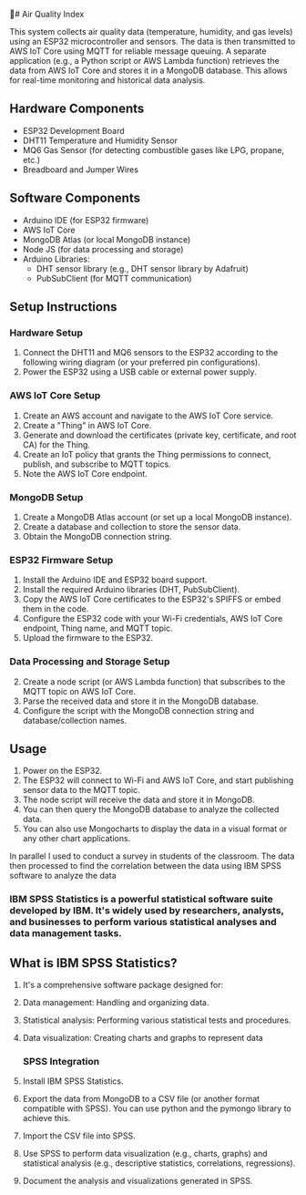 :small_orange_diamond:# Air Quality Index

This system collects air quality data (temperature, humidity, and gas levels) using an ESP32 microcontroller and sensors. The data is then transmitted to AWS IoT Core using MQTT for reliable message queuing. A separate application (e.g., a Python script or AWS Lambda function) retrieves the data from AWS IoT Core and stores it in a MongoDB database. This allows for real-time monitoring and historical data analysis.

## Hardware Components

-   ESP32 Development Board
-   DHT11 Temperature and Humidity Sensor
-   MQ6 Gas Sensor (for detecting combustible gases like LPG, propane, etc.)
-   Breadboard and Jumper Wires

## Software Components

-   Arduino IDE (for ESP32 firmware)
-   AWS IoT Core
-   MongoDB Atlas (or local MongoDB instance)
-   Node JS (for data processing and storage)
-   Arduino Libraries:
    -   DHT sensor library (e.g., DHT sensor library by Adafruit)
    -   PubSubClient (for MQTT communication)

## Setup Instructions

### Hardware Setup

1.  Connect the DHT11 and MQ6 sensors to the ESP32 according to the following wiring diagram (or your preferred pin configurations).
2.  Power the ESP32 using a USB cable or external power supply.


### AWS IoT Core Setup

1.  Create an AWS account and navigate to the AWS IoT Core service.
2.  Create a "Thing" in AWS IoT Core.
3.  Generate and download the certificates (private key, certificate, and root CA) for the Thing.
4.  Create an IoT policy that grants the Thing permissions to connect, publish, and subscribe to MQTT topics.
5.  Note the AWS IoT Core endpoint.

### MongoDB Setup

1.  Create a MongoDB Atlas account (or set up a local MongoDB instance).
2.  Create a database and collection to store the sensor data.
3.  Obtain the MongoDB connection string.

### ESP32 Firmware Setup

1.  Install the Arduino IDE and ESP32 board support.
2.  Install the required Arduino libraries (DHT, PubSubClient).
3.  Copy the AWS IoT Core certificates to the ESP32's SPIFFS or embed them in the code.
4.  Configure the ESP32 code with your Wi-Fi credentials, AWS IoT Core endpoint, Thing name, and MQTT topic.
5.  Upload the firmware to the ESP32.

### Data Processing and Storage Setup

2.  Create a node script (or AWS Lambda function) that subscribes to the MQTT topic on AWS IoT Core.
3.  Parse the received data and store it in the MongoDB database.
4.  Configure the script with the MongoDB connection string and database/collection names.

## Usage

1.  Power on the ESP32.
2.  The ESP32 will connect to Wi-Fi and AWS IoT Core, and start publishing sensor data to the MQTT topic.
3.  The node script will receive the data and store it in MongoDB.
4.  You can then query the MongoDB database to analyze the collected data.
5. You can also use Mongocharts to display the data in a visual format or any other chart applications.

In parallel I used to conduct a survey in students of the classroom. The data then processed to find the correlation between the data using IBM SPSS software to analyze the data

### IBM SPSS Statistics is a powerful statistical software suite developed by IBM. It's widely used by researchers, analysts, and businesses to perform various statistical analyses and data management tasks. 
## What is IBM SPSS Statistics?
1. It's a comprehensive software package designed for:
2. Data management: Handling and organizing data.   
3. Statistical analysis: Performing various statistical tests and procedures.   
4. Data visualization: Creating charts and graphs to represent data

   ### SPSS Integration

1.  Install IBM SPSS Statistics.
2.  Export the data from MongoDB to a CSV file (or another format compatible with SPSS). You can use python and the pymongo library to achieve this.
3.  Import the CSV file into SPSS.
4.  Use SPSS to perform data visualization (e.g., charts, graphs) and statistical analysis (e.g., descriptive statistics, correlations, regressions).
5.  Document the analysis and visualizations generated in SPSS.
